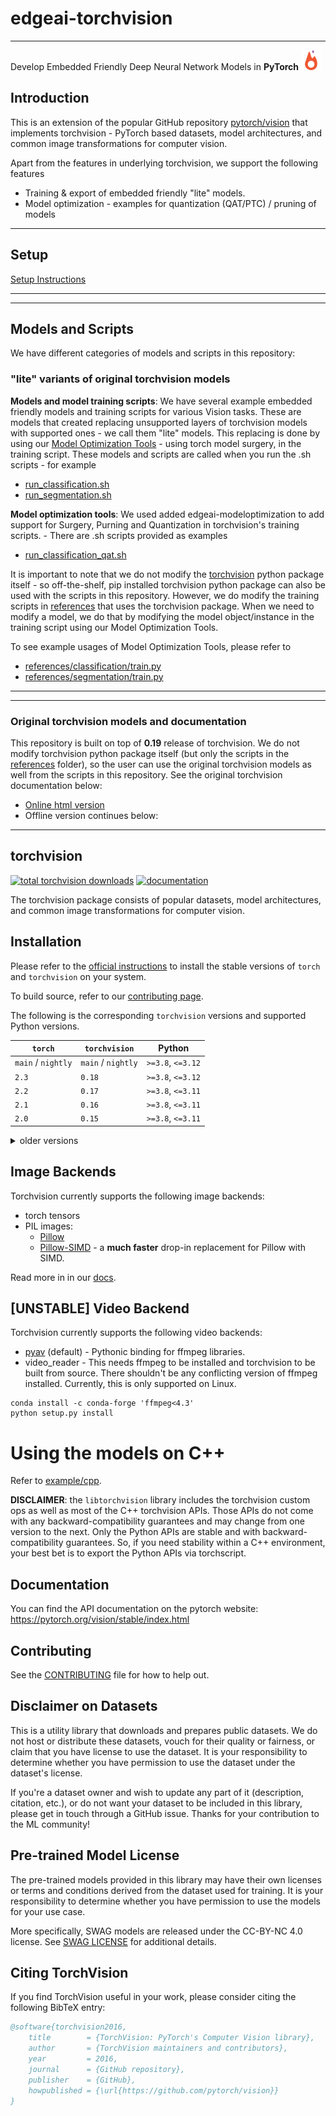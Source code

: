 # edgeai-torchvision 

<hr>

Develop Embedded Friendly Deep Neural Network Models in **PyTorch** ![PyTorch](./docs/source/_static/img/pytorch-logo-flame.png)

## Introduction
This is an extension of the popular GitHub repository [pytorch/vision](https://github.com/pytorch/vision) that implements torchvision - PyTorch based datasets, model architectures, and common image transformations for computer vision.

Apart from the features in underlying torchvision, we support the following features
- Training & export of embedded friendly "lite" models.
- Model optimization - examples for quantization (QAT/PTC) / pruning of models

<hr>

## Setup 
[Setup Instructions](./references/edgeailite/docs/setup.md)

<hr>
<hr>

## Models and Scripts

We have different categories of models and scripts in this repository:

### "lite" variants of original torchvision models
**Models and model training scripts**: We have several example embedded friendly models and training scripts for various Vision tasks. These are models that created replacing unsupported layers of torchvision models with supported ones - we call them "lite" models. This replacing is done by using our [Model Optimization Tools](../edgeai-modeloptimization) - using torch model surgery, in the training script. These models and scripts are called when you run the .sh scripts - for example 
- [run_classification.sh](run_classification.sh)
- [run_segmentation.sh](run_segmentation.sh)

**Model optimization tools**: We used added edgeai-modeloptimization to add support for Surgery, Purning and Quantization in torchvision's training scripts. - There are .sh scripts provided as examples 
- [run_classification_qat.sh](run_classification_qat.sh)

It is important to note that we do not modify the [torchvision](./torchvision) python package itself - so off-the-shelf, pip installed torchvision python package can also be used with the scripts in this repository. However, we do modify the training scripts in [references](./references) that uses the torchvision package. When we need to modify a model, we do that by modifying the model object/instance in the training script using our Model Optimization Tools.

To see example usages of Model Optimization Tools, please refer to 
- [references/classification/train.py](./references/classification/train.py)
- [references/segmentation/train.py](./references/segmentation/train.py)


<hr>
<hr>

### Original torchvision models and documentation
This repository is built on top of **0.19** release of torchvision. We do not modify torchvision python package itself (but only the scripts in the [references](./references) folder), so the user can use the original torchvision models as well from the scripts in this repository. See the original torchvision documentation below:
- [Online html version](https://pytorch.org/vision/0.19/)
- Offline version continues below:

<hr>

## torchvision

[![total torchvision downloads](https://pepy.tech/badge/torchvision)](https://pepy.tech/project/torchvision)
[![documentation](https://img.shields.io/badge/dynamic/json.svg?label=docs&url=https%3A%2F%2Fpypi.org%2Fpypi%2Ftorchvision%2Fjson&query=%24.info.version&colorB=brightgreen&prefix=v)](https://pytorch.org/vision/stable/index.html)

The torchvision package consists of popular datasets, model architectures, and common image transformations for computer vision.

## Installation

Please refer to the [official instructions](https://pytorch.org/get-started/locally/) to install the stable
versions of `torch` and `torchvision` on your system.

To build source, refer to our [contributing page](https://github.com/pytorch/vision/blob/main/CONTRIBUTING.md#development-installation).

The following is the corresponding `torchvision` versions and supported Python versions.

| `torch`            | `torchvision`      | Python              |
| ------------------ | ------------------ | ------------------- |
| `main` / `nightly` | `main` / `nightly` | `>=3.8`, `<=3.12`   |
| `2.3`              | `0.18`             | `>=3.8`, `<=3.12`   |
| `2.2`              | `0.17`             | `>=3.8`, `<=3.11`   |
| `2.1`              | `0.16`             | `>=3.8`, `<=3.11`   |
| `2.0`              | `0.15`             | `>=3.8`, `<=3.11`   |

<details>
    <summary>older versions</summary>

| `torch` | `torchvision`     | Python                    |
|---------|-------------------|---------------------------|
| `1.13`  | `0.14`            | `>=3.7.2`, `<=3.10`       |
| `1.12`  | `0.13`            | `>=3.7`, `<=3.10`         |
| `1.11`  | `0.12`            | `>=3.7`, `<=3.10`         |
| `1.10`  | `0.11`            | `>=3.6`, `<=3.9`          |
| `1.9`   | `0.10`            | `>=3.6`, `<=3.9`          |
| `1.8`   | `0.9`             | `>=3.6`, `<=3.9`          |
| `1.7`   | `0.8`             | `>=3.6`, `<=3.9`          |
| `1.6`   | `0.7`             | `>=3.6`, `<=3.8`          |
| `1.5`   | `0.6`             | `>=3.5`, `<=3.8`          |
| `1.4`   | `0.5`             | `==2.7`, `>=3.5`, `<=3.8` |
| `1.3`   | `0.4.2` / `0.4.3` | `==2.7`, `>=3.5`, `<=3.7` |
| `1.2`   | `0.4.1`           | `==2.7`, `>=3.5`, `<=3.7` |
| `1.1`   | `0.3`             | `==2.7`, `>=3.5`, `<=3.7` |
| `<=1.0` | `0.2`             | `==2.7`, `>=3.5`, `<=3.7` |

</details>

## Image Backends

Torchvision currently supports the following image backends:

- torch tensors
- PIL images:
    - [Pillow](https://python-pillow.org/)
    - [Pillow-SIMD](https://github.com/uploadcare/pillow-simd) - a **much faster** drop-in replacement for Pillow with SIMD.

Read more in in our [docs](https://pytorch.org/vision/stable/transforms.html).

## [UNSTABLE] Video Backend

Torchvision currently supports the following video backends:

- [pyav](https://github.com/PyAV-Org/PyAV) (default) - Pythonic binding for ffmpeg libraries.
- video_reader - This needs ffmpeg to be installed and torchvision to be built from source. There shouldn't be any
  conflicting version of ffmpeg installed. Currently, this is only supported on Linux.

```
conda install -c conda-forge 'ffmpeg<4.3'
python setup.py install
```

# Using the models on C++

Refer to [example/cpp](https://github.com/pytorch/vision/tree/main/examples/cpp).

**DISCLAIMER**: the `libtorchvision` library includes the torchvision
custom ops as well as most of the C++ torchvision APIs. Those APIs do not come
with any backward-compatibility guarantees and may change from one version to
the next. Only the Python APIs are stable and with backward-compatibility
guarantees. So, if you need stability within a C++ environment, your best bet is
to export the Python APIs via torchscript.

## Documentation

You can find the API documentation on the pytorch website: <https://pytorch.org/vision/stable/index.html>

## Contributing

See the [CONTRIBUTING](CONTRIBUTING.md) file for how to help out.

## Disclaimer on Datasets

This is a utility library that downloads and prepares public datasets. We do not host or distribute these datasets,
vouch for their quality or fairness, or claim that you have license to use the dataset. It is your responsibility to
determine whether you have permission to use the dataset under the dataset's license.

If you're a dataset owner and wish to update any part of it (description, citation, etc.), or do not want your dataset
to be included in this library, please get in touch through a GitHub issue. Thanks for your contribution to the ML
community!

## Pre-trained Model License

The pre-trained models provided in this library may have their own licenses or terms and conditions derived from the
dataset used for training. It is your responsibility to determine whether you have permission to use the models for your
use case.

More specifically, SWAG models are released under the CC-BY-NC 4.0 license. See
[SWAG LICENSE](https://github.com/facebookresearch/SWAG/blob/main/LICENSE) for additional details.

## Citing TorchVision

If you find TorchVision useful in your work, please consider citing the following BibTeX entry:

```bibtex
@software{torchvision2016,
    title        = {TorchVision: PyTorch's Computer Vision library},
    author       = {TorchVision maintainers and contributors},
    year         = 2016,
    journal      = {GitHub repository},
    publisher    = {GitHub},
    howpublished = {\url{https://github.com/pytorch/vision}}
}
```
